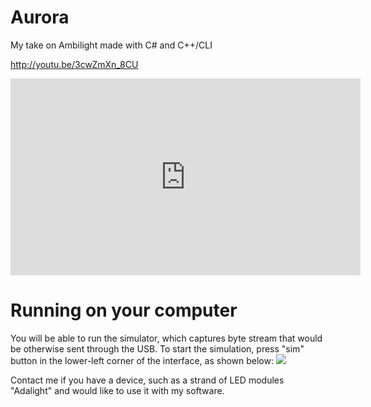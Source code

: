 Aurora
======

My take on Ambilight made with C# and C++/CLI

http://youtu.be/3cwZmXn_8CU
<iframe width="560" height="315" src="http://www.youtube.com/embed/3cwZmXn_8CU" frameborder="0" allowfullscreen></iframe>



Running on your computer
========================

You will be able to run the simulator, which captures byte stream that would be otherwise sent through the USB.
To start the simulation, press "sim" button in the lower-left corner of the interface, as shown below:
<img src="http://i.imgur.com/kt4lM.png" />
 
Contact me if you have a device, such as a strand of LED modules "Adalight" and would like to use it with my software.

